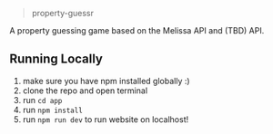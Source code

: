 > property-guessr

A property guessing game based on the Melissa API and (TBD) API.

## Running Locally

1. make sure you have npm installed globally :)
2. clone the repo and open terminal
3. run `cd app`
4. run `npm install`
5. run `npm run dev` to run website on localhost!
